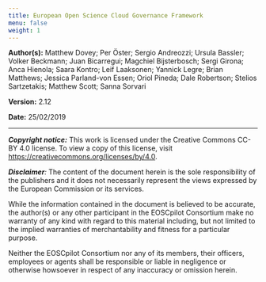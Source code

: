 ```yaml
---
title: European Open Science Cloud Governance Framework
menu: false
weight: 1
---
```


**Author(s):** Matthew Dovey; Per Öster; Sergio Andreozzi; Ursula Bassler; Volker Beckmann; Juan Bicarregui; Magchiel Bijsterbosch; Sergi Girona; Anca Hienola; Saara Kontro; Leif Laaksonen; Yannick Legre; Brian Matthews; Jessica Parland-von Essen; Oriol Pineda; Dale Robertson; Stelios Sartzetakis; Matthew Scott; Sanna Sorvari

**Version:** 2.12                                                                                                                         

**Date:** 25/02/2019                                                                                                                   

***

***Copyright notice:*** This work is licensed under the Creative Commons
CC-BY 4.0 license. To view a copy of this license, visit [<span
class="underline">https://creativecommons.org/licenses/by/4.0</span>](https://creativecommons.org/licenses/by/4.0).

***Disclaimer**:* The content of the document herein is the sole
responsibility of the publishers and it does not necessarily represent
the views expressed by the European Commission or its services.

While the information contained in the document is believed to be
accurate, the author(s) or any other participant in the EOSCpilot
Consortium make no warranty of any kind with regard to this material
including, but not limited to the implied warranties of merchantability
and fitness for a particular purpose.

Neither the EOSCpilot Consortium nor any of its members, their officers,
employees or agents shall be responsible or liable in negligence or
otherwise howsoever in respect of any inaccuracy or omission herein.
